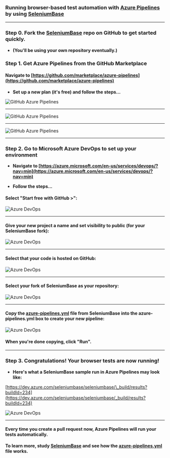 ### Running browser-based test automation with [Azure Pipelines](https://dev.azure.com/seleniumbase/seleniumbase/_build?definitionId=1&_a=summary) by using [SeleniumBase](https://github.com/seleniumbase/SeleniumBase)

----------

### Step 0. Fork the [SeleniumBase](https://github.com/seleniumbase/SeleniumBase) repo on GitHub to get started quickly.

* **(You'll be using your own repository eventually.)**


### Step 1. Get Azure Pipelines from the GitHub Marketplace

#### Navigate to [https://github.com/marketplace/azure-pipelines](https://github.com/marketplace/azure-pipelines)

* **Set up a new plan (it's free) and follow the steps...**

![](https://seleniumbase.io/cdn/img/azure/github_azure_pipelines_1.png "GitHub Azure Pipelines")

----------

![](https://seleniumbase.io/cdn/img/azure/github_azure_pipelines_2.png "GitHub Azure Pipelines")

----------

![](https://seleniumbase.io/cdn/img/azure/github_azure_pipelines_3.png "GitHub Azure Pipelines")

----------

### Step 2. Go to Microsoft Azure DevOps to set up your environment

* **Navigate to [https://azure.microsoft.com/en-us/services/devops/?nav=min](https://azure.microsoft.com/en-us/services/devops/?nav=min)**

* **Follow the steps...**

#### Select "Start free with GitHub >":

![](https://seleniumbase.io/cdn/img/azure/azure_devops_1a.png "Azure DevOps")

----------

#### Give your new project a name and set visibility to public (for your SeleniumBase fork):

![](https://seleniumbase.io/cdn/img/azure/azure_devops_2.png "Azure DevOps")

----------

#### Select that your code is hosted on GitHub:

![](https://seleniumbase.io/cdn/img/azure/azure_devops_3.png "Azure DevOps")

----------

#### Select your fork of SeleniumBase as your repository:

![](https://seleniumbase.io/cdn/img/azure/azure_devops_4.png "Azure DevOps")

----------

#### Copy the [azure-pipelines.yml](https://github.com/seleniumbase/SeleniumBase/blob/master/azure-pipelines.yml) file from SeleniumBase into the azure-pipelines.yml box to create your new pipeline:

![](https://seleniumbase.io/cdn/img/azure/azure_devops_5.png "Azure DevOps")

#### When you're done copying, click "Run".

----------

### Step 3. Congratulations! Your browser tests are now running!

* **Here's what a SeleniumBase sample run in Azure Pipelines may look like:**

[https://dev.azure.com/seleniumbase/seleniumbase/\_build/results?buildId=234](https://dev.azure.com/seleniumbase/seleniumbase/_build/results?buildId=234)

![](https://seleniumbase.io/cdn/img/azure/azure_devops_6.png "Azure DevOps")

----------

#### Every time you create a pull request now, Azure Pipelines will run your tests automatically.

**To learn more, study [SeleniumBase](https://github.com/seleniumbase/SeleniumBase) and see how the [azure-pipelines.yml](https://github.com/seleniumbase/SeleniumBase/blob/master/azure-pipelines.yml) file works.**
